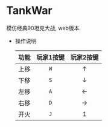 # TankWar
模仿经典90坦克大战, web版本.

- 操作说明

    |功能|玩家1按键|玩家2按键|
    |:---:|:---:|:---:|
    |上移|`W`|↑|
    |下移|`S`|↓|
    |左移|`A`|←|
    |右移|`D`|→|
    |开火|`J`|1|
